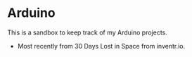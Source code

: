 # Arduino
This is a sandbox to keep track of my Arduino projects. 
- Most recently from 30 Days Lost in Space from inventr.io.
